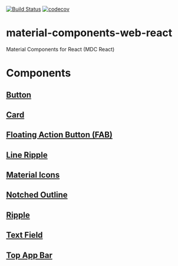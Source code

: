 [![Build Status](https://img.shields.io/travis/material-components/material-components-web-react/master.svg)](https://travis-ci.org/material-components/material-components-web-react/)
[![codecov](https://codecov.io/gh/material-components/material-components-web-react/branch/master/graph/badge.svg)](https://codecov.io/gh/material-components/material-components-web-react)

# material-components-web-react
Material Components for React (MDC React)

# Components

## [Button](./packages/button/README.md)

## [Card](./packages/card/README.md)

## [Floating Action Button (FAB)](./packages/fab/README.md)

## [Line Ripple](./packages/line-ripple/README.md)

## [Material Icons](./packages/material-icon/README.md)

## [Notched Outline](./packages/notched-outline/README.md)

## [Ripple](./packages/ripple/README.md)

## [Text Field](./packages/text-field/README.md)

## [Top App Bar](./packages/top-app-bar/README.md)
